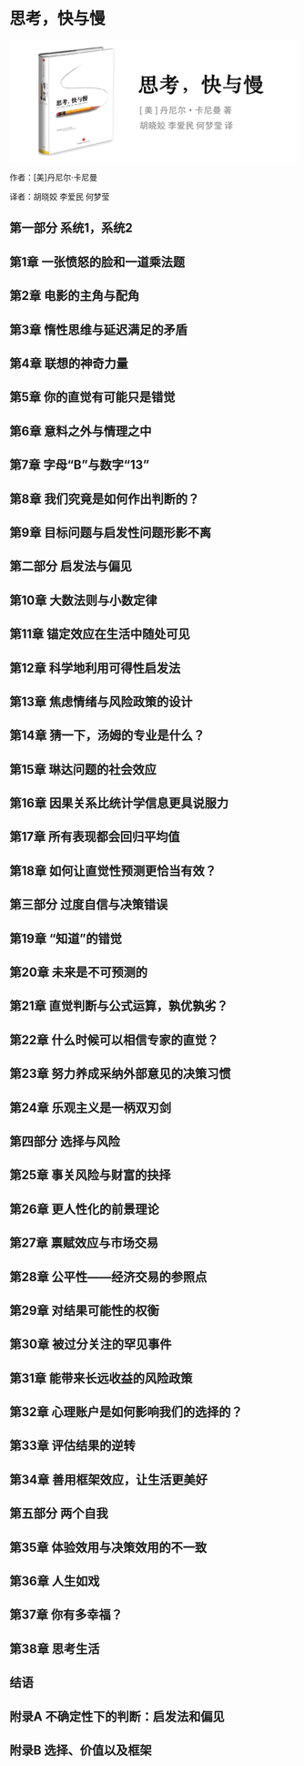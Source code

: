 思考，快与慢
==========================

![思考，快与慢](contents/wx-cover-235-1.png)

作者：[美]丹尼尔·卡尼曼

译者：胡晓姣 李爱民 何梦莹

第一部分 系统1，系统2
-----------------------------------------

第1章 一张愤怒的脸和一道乘法题
-----------------------------------------

第2章 电影的主角与配角
-----------------------------------------

第3章 惰性思维与延迟满足的矛盾
-----------------------------------------

第4章 联想的神奇力量
-----------------------------------------

第5章 你的直觉有可能只是错觉
-----------------------------------------

第6章 意料之外与情理之中
-----------------------------------------

第7章 字母“B”与数字“13”
-----------------------------------------

第8章 我们究竟是如何作出判断的？
-----------------------------------------

第9章 目标问题与启发性问题形影不离
-----------------------------------------

第二部分 启发法与偏见
-----------------------------------------

第10章 大数法则与小数定律
-----------------------------------------

第11章 锚定效应在生活中随处可见
-----------------------------------------

第12章 科学地利用可得性启发法
-----------------------------------------

第13章 焦虑情绪与风险政策的设计
-----------------------------------------

第14章 猜一下，汤姆的专业是什么？
-----------------------------------------

第15章 琳达问题的社会效应
-----------------------------------------

第16章 因果关系比统计学信息更具说服力
-----------------------------------------

第17章 所有表现都会回归平均值
-----------------------------------------

第18章 如何让直觉性预测更恰当有效？
-----------------------------------------

第三部分 过度自信与决策错误
-----------------------------------------

第19章 “知道”的错觉
-----------------------------------------

第20章 未来是不可预测的
-----------------------------------------

第21章 直觉判断与公式运算，孰优孰劣？
-----------------------------------------

第22章 什么时候可以相信专家的直觉？
-----------------------------------------

第23章 努力养成采纳外部意见的决策习惯
-----------------------------------------

第24章 乐观主义是一柄双刃剑
-----------------------------------------

第四部分 选择与风险
-----------------------------------------

第25章 事关风险与财富的抉择
-----------------------------------------

第26章 更人性化的前景理论
-----------------------------------------

第27章 禀赋效应与市场交易
-----------------------------------------

第28章 公平性——经济交易的参照点
-----------------------------------------

第29章 对结果可能性的权衡
-----------------------------------------

第30章 被过分关注的罕见事件
-----------------------------------------

第31章 能带来长远收益的风险政策
-----------------------------------------

第32章 心理账户是如何影响我们的选择的？
-----------------------------------------

第33章 评估结果的逆转
-----------------------------------------

第34章 善用框架效应，让生活更美好
-----------------------------------------

第五部分 两个自我
-----------------------------------------

第35章 体验效用与决策效用的不一致
-----------------------------------------

第36章 人生如戏
-----------------------------------------

第37章 你有多幸福？
-----------------------------------------

第38章 思考生活
-----------------------------------------

结语
-----------------------------------------

附录A 不确定性下的判断：启发法和偏见
-----------------------------------------

附录B 选择、价值以及框架
-----------------------------------------